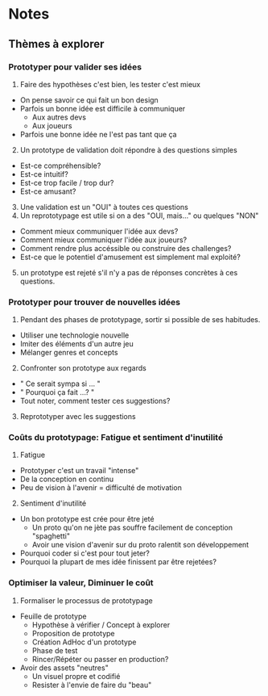 # Notes

## Thèmes à explorer

### Prototyper pour valider ses idées

1. Faire des hypothèses c'est bien, les tester c'est mieux
  + On pense savoir ce qui fait un bon design
  + Parfois un bonne idée est difficile à communiquer
    + Aux autres devs
    + Aux joueurs
  + Parfois une bonne idée ne l'est pas tant que ça
2. Un prototype de validation doit répondre à des questions simples
  + Est-ce compréhensible?
  + Est-ce intuitif?
  + Est-ce trop facile / trop dur?
  + Est-ce amusant?
3. Une validation est un "OUI" à toutes ces questions
4. Un reprototypage est utile si on a des "OUI, mais..." ou quelques "NON"
  + Comment mieux communiquer l'idée aux devs?
  + Comment mieux communiquer l'idée aux joueurs?
  + Comment rendre plus accéssible ou construire des challenges?
  + Est-ce que le potentiel d'amusement est simplement mal exploité?
5. un prototype est rejeté s'il n'y a pas de réponses concrètes à ces questions.

### Prototyper pour trouver de nouvelles idées

1. Pendant des phases de prototypage, sortir si possible de ses habitudes.
  + Utiliser une technologie nouvelle
  + Imiter des éléments d'un autre jeu
  + Mélanger genres et concepts
2. Confronter son prototype aux regards
  + " Ce serait sympa si ... "
  + " Pourquoi ça fait ...? "
  + Tout noter, comment tester ces suggestions?
3. Reprototyper avec les suggestions

### Coûts du prototypage: Fatigue et sentiment d'inutilité

1. Fatigue
  + Prototyper c'est un travail "intense"
  + De la conception en continu
  + Peu de vision à l'avenir = difficulté de motivation
2. Sentiment d'inutilité
  + Un bon prototype est crée pour être jeté
    + Un proto qu'on ne jète pas souffre facilement de conception "spaghetti"
    + Avoir une vision d'avenir sur du proto ralentit son développement
  + Pourquoi coder si c'est pour tout jeter?
  + Pourquoi la plupart de mes idée finissent par être rejetées?

### Optimiser la valeur, Diminuer le coût

1. Formaliser le processus de prototypage
  + Feuille de prototype
    + Hypothèse à vérifier / Concept à explorer
    + Proposition de prototype
    + Création AdHoc d'un prototype
    + Phase de test
    + Rincer/Répéter ou passer en production?
  + Avoir des assets "neutres"
    + Un visuel propre et codifié
    + Resister à l'envie de faire du "beau"
